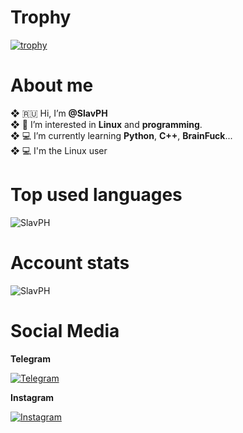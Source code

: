 # Trophy
[![trophy](https://github-profile-trophy.vercel.app/?username=SlavPH&theme=matrix)](https://github.com/ryo-ma/github-profile-trophy)

# About me
**❖** 🇷🇺 Hi, I’m **@SlavPH**                              
**❖** 💜 I’m interested in **Linux** and **programming**.                          
**❖** 💻 I’m currently learning **Python**, **C++**, **BrainFuck**...                      
**❖** 💻 I'm the Linux user                      

# Top used languages
<p><img align="center" src="https://github-readme-stats.vercel.app/api/top-langs?username=SlavPH&show_icons=true&locale=en&layout=compact" alt="SlavPH" /></p>                        
  
# Account stats
<p><img align="center" src="https://github-readme-stats.vercel.app/api?username=SlavPH&show_icons=true&locale=en" alt="SlavPH" /></p>


# Social Media
**Telegram**                                   
<p align="left">
    <a href=https://t.me/theslavph>
            <img src="https://img.shields.io/badge/@TheSlavPH-white?style=flat&logo=telegram" align="center" alt="Telegram" />
    </a>
</p>

**Instagram**                               
<p align="left">
    <a href=https://www.instagram.com/theslavph>
            <img src="https://img.shields.io/badge/@theslavph-white?style=flat&logo=instagram" align="center" alt="Instagram" />
    </a>

</p>

